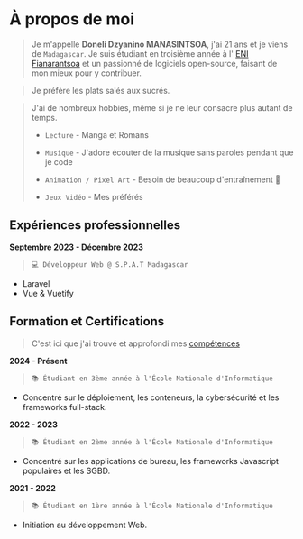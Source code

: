 # À propos de moi

> Je m'appelle **Doneli Dzyanino MANASINTSOA**, j'ai 21 ans et je viens de `Madagascar`. Je suis étudiant en troisième année à l' [ENI Fianarantsoa](https://eni.mg) et un passionné de logiciels open-source, faisant de mon mieux pour y contribuer.

> Je préfère les plats salés aux sucrés.

> J'ai de nombreux hobbies, même si je ne leur consacre plus autant de temps.
>
> * `Lecture` - Manga et Romans
>
> * `Musique` - J'adore écouter de la musique sans paroles pendant que je code
>
> * `Animation / Pixel Art` - Besoin de beaucoup d'entraînement :muscle:
>
> * `Jeux Vidéo` - Mes préférés

## Expériences professionnelles

**Septembre 2023 - Décembre 2023**

> `💻 Développeur Web @ S.P.A.T Madagascar`

* Laravel
* Vue & Vuetify

## Formation et Certifications

> C'est ici que j'ai trouvé et approfondi mes [compétences](/fr/skills)

**2024 - Présent**

> `📚 Étudiant en 3ème année à l'École Nationale d'Informatique`

* Concentré sur le déploiement, les conteneurs, la cybersécurité et les frameworks full-stack.

**2022 - 2023**

> `📚 Étudiant en 2ème année à l'École Nationale d'Informatique`

* Concentré sur les applications de bureau, les frameworks Javascript populaires et les SGBD.

**2021 - 2022**

> `📚 Étudiant en 1ère année à l'École Nationale d'Informatique`

* Initiation au développement Web.
